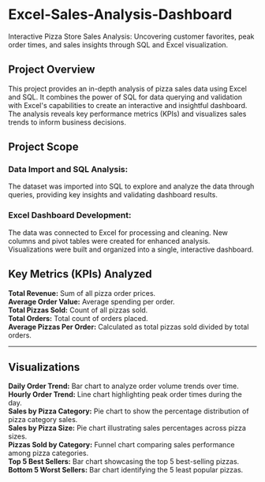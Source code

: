 # Excel-Sales-Analysis-Dashboard
Interactive Pizza Store Sales Analysis: Uncovering customer favorites, peak order times, and sales insights through SQL and Excel visualization.

## Project Overview
This project provides an in-depth analysis of pizza sales data using Excel and SQL. It combines the power of SQL for data querying and validation with Excel's capabilities to create an interactive and insightful dashboard. The analysis reveals key performance metrics (KPIs) and visualizes sales trends to inform business decisions.


## Project Scope
### Data Import and SQL Analysis:
The dataset was imported into SQL to explore and analyze the data through queries, providing key insights and validating dashboard results.
### Excel Dashboard Development:
The data was connected to Excel for processing and cleaning. New columns and pivot tables were created for enhanced analysis. Visualizations were built and organized into a single, interactive dashboard.

## Key Metrics (KPIs) Analyzed
**Total Revenue:**             Sum of all pizza order prices.  
**Average Order Value:**       Average spending per order.  
**Total Pizzas Sold:**         Count of all pizzas sold.  
**Total Orders:**             Total count of orders placed.  
**Average Pizzas Per Order:** Calculated as total pizzas sold divided by total orders.  
___
## Visualizations
**Daily Order Trend:** Bar chart to analyze order volume trends over time.  
**Hourly Order Trend:** Line chart highlighting peak order times during the day.  
**Sales by Pizza Category:** Pie chart to show the percentage distribution of pizza category sales.  
**Sales by Pizza Size:** Pie chart illustrating sales percentages across pizza sizes.  
**Pizzas Sold by Category:** Funnel chart comparing sales performance among pizza categories.  
**Top 5 Best Sellers:** Bar chart showcasing the top 5 best-selling pizzas.  
**Bottom 5 Worst Sellers:** Bar chart identifying the 5 least popular pizzas.  
